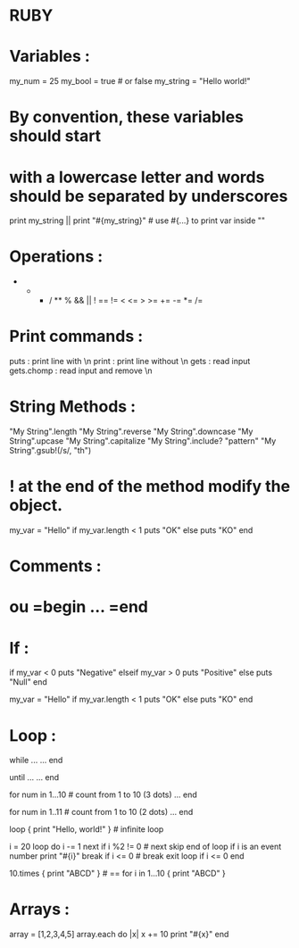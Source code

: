 RUBY
====

# Variables :

my_num = 25
my_bool = true # or false
my_string = "Hello world!"

# By convention, these variables should start
# with a lowercase letter and words should be separated by underscores

print my_string || print "#{my_string}" # use #{...} to print var inside ""

# Operations :

+ - * / ** % && || ! == != < <= > >= += -= *= /=

# Print commands :

puts : print line with \n
print : print line without \n
gets : read input
gets.chomp : read input and remove \n

# String Methods :

"My String".length
"My String".reverse
"My String".downcase
"My String".upcase
"My String".capitalize
"My String".include? "pattern"
"My String".gsub!(/s/, "th")

# ! at the end of the method modify the object.

my_var = "Hello"
if my_var.length < 1
  puts "OK"
else
  puts "KO"
end

# Comments :

# ou =begin ... =end

# If :

if my_var < 0
  puts "Negative"
elseif my_var > 0
  puts "Positive"
else
  puts "Null"
end

my_var = "Hello"
if my_var.length < 1
  puts "OK"
else
  puts "KO"
end

# Loop :

while ...
	...
end

until ...
	...
end

for num in 1...10 # count from 1 to 10 (3 dots)
	...
end

for num in 1..11 # count from 1 to 10 (2 dots)
	...
end

loop { print "Hello, world!" } # infinite loop

i = 20
loop do
  i -= 1
  next if i %2 != 0 # next skip end of loop if i is an event number
  print "#{i}"
  break if i <= 0 # break exit loop if i <= 0
end

10.times { print "ABCD" } # == for i in 1...10 { print "ABCD" }

# Arrays :

array = [1,2,3,4,5]
array.each do |x|
  x += 10
  print "#{x}"
end
